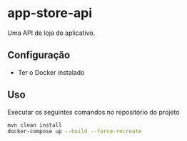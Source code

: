 # app-store-api

Uma API de loja de aplicativo.

## Configuração
- Ter o Docker instalado 

## Uso
Executar os seguintes comandos no repositório do projeto
```bash
mvn clean install
docker-compose up --build --force-recreate